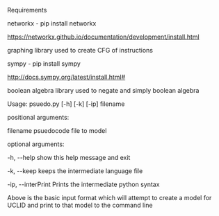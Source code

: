 Requirements

networkx - pip install networkx

https://networkx.github.io/documentation/development/install.html

graphing library used to create CFG of instructions

sympy - pip install sympy

http://docs.sympy.org/latest/install.html#

boolean algebra library used to negate and simply boolean algebra


Usage: psuedo.py [-h] [-k] [-ip] filename

positional arguments:

  filename           psuedocode file to model

optional arguments:

  -h, --help         show this help message and exit
  
  -k, --keep         keeps the intermediate language file
  
  -ip, --interPrint  Prints the intermediate python syntax
  

Above is the basic input format which will attempt to create a model for UCLID and print to that model to the command line
